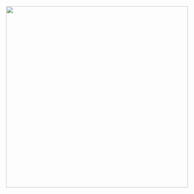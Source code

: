<div align="center">
  <img src="https://i.gifer.com/Dezp.gif" width=480 height=480.000 frameBorder="0"></img>
</div>

